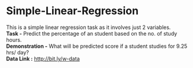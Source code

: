 # Simple-Linear-Regression

This is a simple linear regression task as it involves just 2 variables.<br>
<b>Task -</b> Predict the percentage of an student based on the no. of study hours.<br>
<b>Demonstration -</b> What will be predicted score if a student studies for 9.25 hrs/ day?<br>
<b>Data Link :</b> http://bit.ly/w-data
